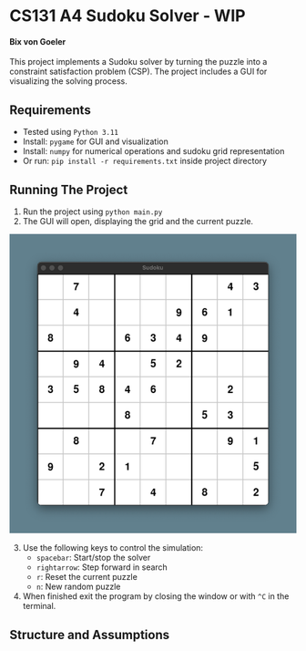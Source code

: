 # CS131 A4 Sudoku Solver - WIP
#### Bix von Goeler

This project implements a Sudoku solver by turning the puzzle into a constraint satisfaction problem (CSP).
The project includes a GUI for visualizing the solving process.

## Requirements
- Tested using `Python 3.11`
- Install: `pygame` for GUI and visualization
- Install: `numpy` for numerical operations and sudoku grid representation
- Or run: `pip install -r requirements.txt` inside project directory

## Running The Project
1. Run the project using `python main.py`
2. The GUI will open, displaying the grid and the current puzzle.

<img src="imgs/board.png" width="600" />


3. Use the following keys to control the simulation:
   - `spacebar`: Start/stop the solver
   - `rightarrow`: Step forward in search
   - `r`: Reset the current puzzle
   - `n`: New random puzzle
4. When finished exit the program by closing the window or with `^C` in the terminal.

## Structure and Assumptions
